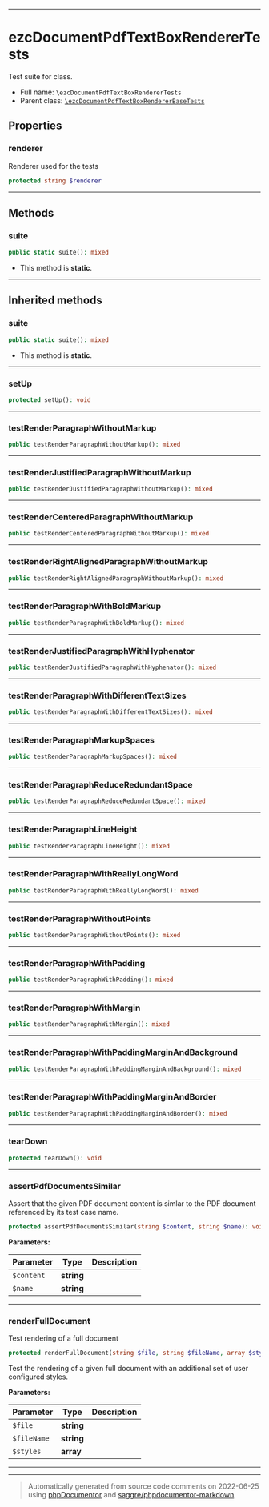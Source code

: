 ***

# ezcDocumentPdfTextBoxRendererTests

Test suite for class.



* Full name: `\ezcDocumentPdfTextBoxRendererTests`
* Parent class: [`\ezcDocumentPdfTextBoxRendererBaseTests`](./ezcDocumentPdfTextBoxRendererBaseTests.md)



## Properties


### renderer

Renderer used for the tests

```php
protected string $renderer
```






***

## Methods


### suite



```php
public static suite(): mixed
```



* This method is **static**.







***


## Inherited methods


### suite



```php
public static suite(): mixed
```



* This method is **static**.







***

### setUp



```php
protected setUp(): void
```











***

### testRenderParagraphWithoutMarkup



```php
public testRenderParagraphWithoutMarkup(): mixed
```











***

### testRenderJustifiedParagraphWithoutMarkup



```php
public testRenderJustifiedParagraphWithoutMarkup(): mixed
```











***

### testRenderCenteredParagraphWithoutMarkup



```php
public testRenderCenteredParagraphWithoutMarkup(): mixed
```











***

### testRenderRightAlignedParagraphWithoutMarkup



```php
public testRenderRightAlignedParagraphWithoutMarkup(): mixed
```











***

### testRenderParagraphWithBoldMarkup



```php
public testRenderParagraphWithBoldMarkup(): mixed
```











***

### testRenderJustifiedParagraphWithHyphenator



```php
public testRenderJustifiedParagraphWithHyphenator(): mixed
```











***

### testRenderParagraphWithDifferentTextSizes



```php
public testRenderParagraphWithDifferentTextSizes(): mixed
```











***

### testRenderParagraphMarkupSpaces



```php
public testRenderParagraphMarkupSpaces(): mixed
```











***

### testRenderParagraphReduceRedundantSpace



```php
public testRenderParagraphReduceRedundantSpace(): mixed
```











***

### testRenderParagraphLineHeight



```php
public testRenderParagraphLineHeight(): mixed
```











***

### testRenderParagraphWithReallyLongWord



```php
public testRenderParagraphWithReallyLongWord(): mixed
```











***

### testRenderParagraphWithoutPoints



```php
public testRenderParagraphWithoutPoints(): mixed
```











***

### testRenderParagraphWithPadding



```php
public testRenderParagraphWithPadding(): mixed
```











***

### testRenderParagraphWithMargin



```php
public testRenderParagraphWithMargin(): mixed
```











***

### testRenderParagraphWithPaddingMarginAndBackground



```php
public testRenderParagraphWithPaddingMarginAndBackground(): mixed
```











***

### testRenderParagraphWithPaddingMarginAndBorder



```php
public testRenderParagraphWithPaddingMarginAndBorder(): mixed
```











***

### tearDown



```php
protected tearDown(): void
```











***

### assertPdfDocumentsSimilar

Assert that the given PDF document content is simlar to the
PDF document referenced by its test case name.

```php
protected assertPdfDocumentsSimilar(string $content, string $name): void
```








**Parameters:**

| Parameter | Type | Description |
|-----------|------|-------------|
| `$content` | **string** |  |
| `$name` | **string** |  |




***

### renderFullDocument

Test rendering of a full document

```php
protected renderFullDocument(string $file, string $fileName, array $styles = array()): void
```

Test the rendering of a given full document with an
additional set of user configured styles.






**Parameters:**

| Parameter | Type | Description |
|-----------|------|-------------|
| `$file` | **string** |  |
| `$fileName` | **string** |  |
| `$styles` | **array** |  |




***


***
> Automatically generated from source code comments on 2022-06-25 using [phpDocumentor](http://www.phpdoc.org/) and [saggre/phpdocumentor-markdown](https://github.com/Saggre/phpDocumentor-markdown)
